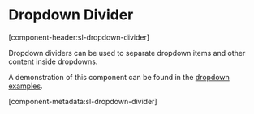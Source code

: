 # Dropdown Divider

[component-header:sl-dropdown-divider]

Dropdown dividers can be used to separate dropdown items and other content inside dropdowns.

A demonstration of this component can be found in the [dropdown examples](/components/dropdown.md).

[component-metadata:sl-dropdown-divider]
